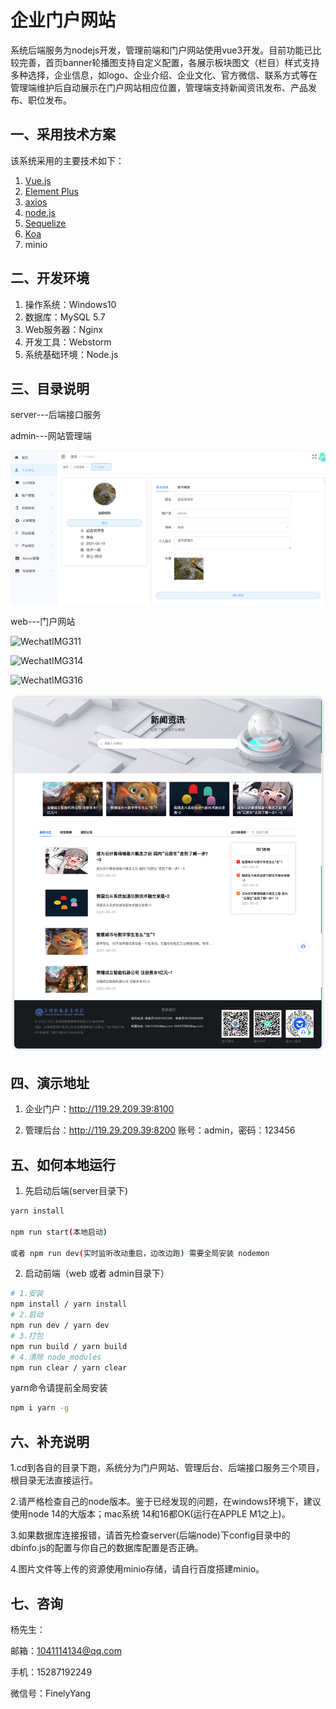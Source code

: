 #                                 企业门户网站

​     系统后端服务为nodejs开发，管理前端和门户网站使用vue3开发。目前功能已比较完善，首页banner轮播图支持自定义配置，各展示板块图文（栏目）样式支持多种选择，企业信息，如logo、企业介绍、企业文化、官方微信、联系方式等在管理端维护后自动展示在门户网站相应位置，管理端支持新闻资讯发布、产品发布、职位发布。

## 一、采用技术方案

该系统采用的主要技术如下：
1. [Vue.js](https://cn.vuejs.org/)
2. [Element Plus](https://element-plus.gitee.io/zh-CN/)
3. [axios](http://www.axios-js.com/zh-cn/docs/index.html)
4. [node.js](https://nodejs.org/zh-cn/docs/)
5. [Sequelize](https://www.sequelize.com.cn/)
6. [Koa](https://koa.bootcss.com/)
7. minio

## 二、开发环境

1. 操作系统：Windows10
2. 数据库：MySQL 5.7
3. Web服务器：Nginx 
4. 开发工具：Webstorm
5. 系统基础环境：Node.js

## 三、目录说明

server---后端接口服务

admin---网站管理端

![WX20230705-141751@2x](images/WX20230705-141751@2x.png)

web---门户网站

![WechatIMG311](images/WechatIMG311.png)

![WechatIMG314](images/WechatIMG314.png)

![WechatIMG316](images/WechatIMG316.png)

![iShot_2023-07-06_14.15.58](images/iShot_2023-07-06_14.15.58.png)

## 四、演示地址

1. 企业门户：http://119.29.209.39:8100

2. 管理后台：http://119.29.209.39:8200  账号：admin，密码：123456

## 五、如何本地运行

1. 先启动后端(server目录下)
```bash
yarn install

npm run start(本地启动)

或者 npm run dev(实时监听改动重启，边改边跑) 需要全局安装 nodemon
```
2. 启动前端（web 或者 admin目录下）
```bash
# 1.安装
npm install / yarn install
# 2.启动
npm run dev / yarn dev
# 3.打包
npm run build / yarn build
# 4.清除 node_modules
npm run clear / yarn clear
```
yarn命令请提前全局安装
```bash
npm i yarn -g
```

## 六、补充说明

1.cd到各自的目录下跑，系统分为门户网站、管理后台、后端接口服务三个项目，根目录无法直接运行。

2.请严格检查自己的node版本。鉴于已经发现的问题，在windows环境下，建议使用node 14的大版本；mac系统 14和16都OK(运行在APPLE M1之上)。

3.如果数据库连接报错，请首先检查server(后端node)下config目录中的dbinfo.js的配置与你自己的数据库配置是否正确。

4.图片文件等上传的资源使用minio存储，请自行百度搭建minio。

## 七、咨询

杨先生：

邮箱：[1041114134@qq.com](mailto:835487894@qq.com)

手机：15287192249

微信号：FinelyYang
